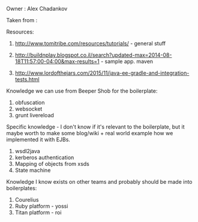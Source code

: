 Owner : Alex Chadankov

Taken from : 

Resources:

1. http://www.tomitribe.com/resources/tutorials/ - general stuff

2. http://buildnplay.blogspot.co.il/search?updated-max=2014-08-18T11:57:00-04:00&max-results=1 - sample app. maven 

3. http://www.lordofthejars.com/2015/11/java-ee-gradle-and-integration-tests.html

Knowledge we can use from Beeper Shob for the boilerplate:
1. obfuscation
2. websocket
3. grunt livereload


Specific knowledge - I don't know if it's relevant to the boilerplate, but it maybe worth to make some blog/wiki + real world example how we implemented it with EJBs.
1. wsdl2java
2. kerberos authentication
3. Mapping of objects from xsds
4. State machine


Knowledge I know exists on other teams and probably should be made into boilerplates:
1. Courelius
2. Ruby platform - yossi
3. Titan platform - roi
